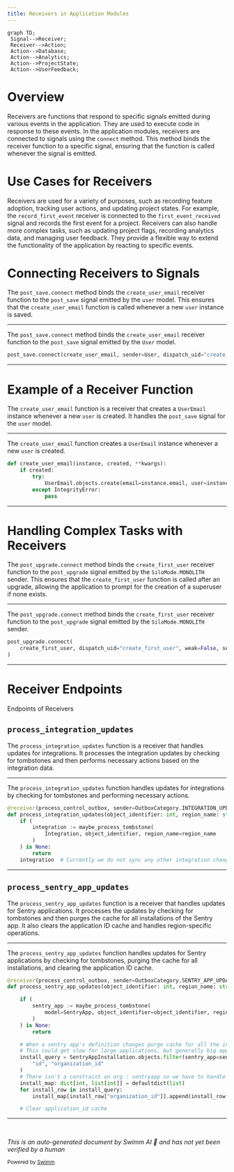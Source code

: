 ```yaml
---
title: Receivers in Application Modules
---
```

```mermaid
graph TD;
 Signal-->Receiver;
 Receiver-->Action;
 Action-->Database;
 Action-->Analytics;
 Action-->ProjectState;
 Action-->UserFeedback;
```

# Overview

Receivers are functions that respond to specific signals emitted during various events in the application. They are used to execute code in response to these events. In the application modules, receivers are connected to signals using the <SwmToken path="src/sentry/receivers/useremail.py" pos="16:2:2" line-data="post_save.connect(create_user_email, sender=User, dispatch_uid=&quot;create_user_email&quot;, weak=False)">`connect`</SwmToken> method. This method binds the receiver function to a specific signal, ensuring that the function is called whenever the signal is emitted.

# Use Cases for Receivers

Receivers are used for a variety of purposes, such as recording feature adoption, tracking user actions, and updating project states. For example, the `record_first_event` receiver is connected to the `first_event_received` signal and records the first event for a project. Receivers can also handle more complex tasks, such as updating project flags, recording analytics data, and managing user feedback. They provide a flexible way to extend the functionality of the application by reacting to specific events.

# Connecting Receivers to Signals

The <SwmToken path="src/sentry/receivers/useremail.py" pos="16:0:2" line-data="post_save.connect(create_user_email, sender=User, dispatch_uid=&quot;create_user_email&quot;, weak=False)">`post_save.connect`</SwmToken> method binds the <SwmToken path="src/sentry/receivers/useremail.py" pos="8:2:2" line-data="def create_user_email(instance, created, **kwargs):">`create_user_email`</SwmToken> receiver function to the <SwmToken path="src/sentry/receivers/useremail.py" pos="16:0:0" line-data="post_save.connect(create_user_email, sender=User, dispatch_uid=&quot;create_user_email&quot;, weak=False)">`post_save`</SwmToken> signal emitted by the <SwmToken path="src/sentry/receivers/useremail.py" pos="11:14:14" line-data="            UserEmail.objects.create(email=instance.email, user=instance)">`user`</SwmToken> model. This ensures that the <SwmToken path="src/sentry/receivers/useremail.py" pos="8:2:2" line-data="def create_user_email(instance, created, **kwargs):">`create_user_email`</SwmToken> function is called whenever a new <SwmToken path="src/sentry/receivers/useremail.py" pos="11:14:14" line-data="            UserEmail.objects.create(email=instance.email, user=instance)">`user`</SwmToken> instance is saved.

<SwmSnippet path="/src/sentry/receivers/useremail.py" line="16">

---

The <SwmToken path="src/sentry/receivers/useremail.py" pos="16:0:2" line-data="post_save.connect(create_user_email, sender=User, dispatch_uid=&quot;create_user_email&quot;, weak=False)">`post_save.connect`</SwmToken> method binds the <SwmToken path="src/sentry/receivers/useremail.py" pos="16:4:4" line-data="post_save.connect(create_user_email, sender=User, dispatch_uid=&quot;create_user_email&quot;, weak=False)">`create_user_email`</SwmToken> receiver function to the <SwmToken path="src/sentry/receivers/useremail.py" pos="16:0:0" line-data="post_save.connect(create_user_email, sender=User, dispatch_uid=&quot;create_user_email&quot;, weak=False)">`post_save`</SwmToken> signal emitted by the <SwmToken path="src/sentry/receivers/useremail.py" pos="16:9:9" line-data="post_save.connect(create_user_email, sender=User, dispatch_uid=&quot;create_user_email&quot;, weak=False)">`User`</SwmToken> model.

```python
post_save.connect(create_user_email, sender=User, dispatch_uid="create_user_email", weak=False)
```

---

</SwmSnippet>

# Example of a Receiver Function

The <SwmToken path="src/sentry/receivers/useremail.py" pos="8:2:2" line-data="def create_user_email(instance, created, **kwargs):">`create_user_email`</SwmToken> function is a receiver that creates a <SwmToken path="src/sentry/receivers/useremail.py" pos="11:1:1" line-data="            UserEmail.objects.create(email=instance.email, user=instance)">`UserEmail`</SwmToken> instance whenever a new <SwmToken path="src/sentry/receivers/useremail.py" pos="11:14:14" line-data="            UserEmail.objects.create(email=instance.email, user=instance)">`user`</SwmToken> is created. It handles the <SwmToken path="src/sentry/receivers/useremail.py" pos="16:0:0" line-data="post_save.connect(create_user_email, sender=User, dispatch_uid=&quot;create_user_email&quot;, weak=False)">`post_save`</SwmToken> signal for the <SwmToken path="src/sentry/receivers/useremail.py" pos="11:14:14" line-data="            UserEmail.objects.create(email=instance.email, user=instance)">`user`</SwmToken> model.

<SwmSnippet path="/src/sentry/receivers/useremail.py" line="8">

---

The <SwmToken path="src/sentry/receivers/useremail.py" pos="8:2:2" line-data="def create_user_email(instance, created, **kwargs):">`create_user_email`</SwmToken> function creates a <SwmToken path="src/sentry/receivers/useremail.py" pos="11:1:1" line-data="            UserEmail.objects.create(email=instance.email, user=instance)">`UserEmail`</SwmToken> instance whenever a new <SwmToken path="src/sentry/receivers/useremail.py" pos="11:14:14" line-data="            UserEmail.objects.create(email=instance.email, user=instance)">`user`</SwmToken> is created.

```python
def create_user_email(instance, created, **kwargs):
    if created:
        try:
            UserEmail.objects.create(email=instance.email, user=instance)
        except IntegrityError:
            pass
```

---

</SwmSnippet>

# Handling Complex Tasks with Receivers

The <SwmToken path="src/sentry/receivers/users.py" pos="31:0:2" line-data="post_upgrade.connect(">`post_upgrade.connect`</SwmToken> method binds the <SwmToken path="src/sentry/receivers/users.py" pos="32:1:1" line-data="    create_first_user, dispatch_uid=&quot;create_first_user&quot;, weak=False, sender=SiloMode.MONOLITH">`create_first_user`</SwmToken> receiver function to the <SwmToken path="src/sentry/receivers/users.py" pos="31:0:0" line-data="post_upgrade.connect(">`post_upgrade`</SwmToken> signal emitted by the <SwmToken path="src/sentry/receivers/users.py" pos="32:18:20" line-data="    create_first_user, dispatch_uid=&quot;create_first_user&quot;, weak=False, sender=SiloMode.MONOLITH">`SiloMode.MONOLITH`</SwmToken> sender. This ensures that the <SwmToken path="src/sentry/receivers/users.py" pos="32:1:1" line-data="    create_first_user, dispatch_uid=&quot;create_first_user&quot;, weak=False, sender=SiloMode.MONOLITH">`create_first_user`</SwmToken> function is called after an upgrade, allowing the application to prompt for the creation of a superuser if none exists.

<SwmSnippet path="/src/sentry/receivers/users.py" line="31">

---

The <SwmToken path="src/sentry/receivers/users.py" pos="31:0:2" line-data="post_upgrade.connect(">`post_upgrade.connect`</SwmToken> method binds the <SwmToken path="src/sentry/receivers/users.py" pos="32:1:1" line-data="    create_first_user, dispatch_uid=&quot;create_first_user&quot;, weak=False, sender=SiloMode.MONOLITH">`create_first_user`</SwmToken> receiver function to the <SwmToken path="src/sentry/receivers/users.py" pos="31:0:0" line-data="post_upgrade.connect(">`post_upgrade`</SwmToken> signal emitted by the <SwmToken path="src/sentry/receivers/users.py" pos="32:18:20" line-data="    create_first_user, dispatch_uid=&quot;create_first_user&quot;, weak=False, sender=SiloMode.MONOLITH">`SiloMode.MONOLITH`</SwmToken> sender.

```python
post_upgrade.connect(
    create_first_user, dispatch_uid="create_first_user", weak=False, sender=SiloMode.MONOLITH
)
```

---

</SwmSnippet>

# Receiver Endpoints

Endpoints of Receivers

## <SwmToken path="src/sentry/receivers/outbox/control.py" pos="37:2:2" line-data="def process_integration_updates(object_identifier: int, region_name: str, **kwds: Any):">`process_integration_updates`</SwmToken>

The <SwmToken path="src/sentry/receivers/outbox/control.py" pos="37:2:2" line-data="def process_integration_updates(object_identifier: int, region_name: str, **kwds: Any):">`process_integration_updates`</SwmToken> function is a receiver that handles updates for integrations. It processes the integration updates by checking for tombstones and then performs necessary actions based on the integration data.

<SwmSnippet path="/src/sentry/receivers/outbox/control.py" line="36">

---

The <SwmToken path="src/sentry/receivers/outbox/control.py" pos="37:2:2" line-data="def process_integration_updates(object_identifier: int, region_name: str, **kwds: Any):">`process_integration_updates`</SwmToken> function handles updates for integrations by checking for tombstones and performing necessary actions.

```python
@receiver(process_control_outbox, sender=OutboxCategory.INTEGRATION_UPDATE)
def process_integration_updates(object_identifier: int, region_name: str, **kwds: Any):
    if (
        integration := maybe_process_tombstone(
            Integration, object_identifier, region_name=region_name
        )
    ) is None:
        return
    integration  # Currently we do not sync any other integration changes, but if we did, you can use this variable.
```

---

</SwmSnippet>

## <SwmToken path="src/sentry/receivers/outbox/control.py" pos="48:2:2" line-data="def process_sentry_app_updates(object_identifier: int, region_name: str, **kwds: Any):">`process_sentry_app_updates`</SwmToken>

The <SwmToken path="src/sentry/receivers/outbox/control.py" pos="48:2:2" line-data="def process_sentry_app_updates(object_identifier: int, region_name: str, **kwds: Any):">`process_sentry_app_updates`</SwmToken> function is a receiver that handles updates for Sentry applications. It processes the updates by checking for tombstones and then purges the cache for all installations of the Sentry app. It also clears the application ID cache and handles region-specific operations.

<SwmSnippet path="/src/sentry/receivers/outbox/control.py" line="47">

---

The <SwmToken path="src/sentry/receivers/outbox/control.py" pos="48:2:2" line-data="def process_sentry_app_updates(object_identifier: int, region_name: str, **kwds: Any):">`process_sentry_app_updates`</SwmToken> function handles updates for Sentry applications by checking for tombstones, purging the cache for all installations, and clearing the application ID cache.

```python
@receiver(process_control_outbox, sender=OutboxCategory.SENTRY_APP_UPDATE)
def process_sentry_app_updates(object_identifier: int, region_name: str, **kwds: Any):

    if (
        sentry_app := maybe_process_tombstone(
            model=SentryApp, object_identifier=object_identifier, region_name=region_name
        )
    ) is None:
        return

    # When a sentry app's definition changes purge cache for all the installations.
    # This could get slow for large applications, but generally big applications don't change often.
    install_query = SentryAppInstallation.objects.filter(sentry_app=sentry_app).values(
        "id", "organization_id"
    )
    # There isn't a constraint on org : sentryapp so we have to handle lists
    install_map: dict[int, list[int]] = defaultdict(list)
    for install_row in install_query:
        install_map[install_row["organization_id"]].append(install_row["id"])

    # Clear application_id cache
```

---

</SwmSnippet>

&nbsp;

*This is an auto-generated document by Swimm AI 🌊 and has not yet been verified by a human*

<SwmMeta version="3.0.0" repo-id="Z2l0aHViJTNBJTNBc2VudHJ5LWRlbW8tMSUzQSUzQVN3aW1tLURlbW8=" repo-name="sentry-demo-1" doc-type="overview"><sup>Powered by [Swimm](/)</sup></SwmMeta>
